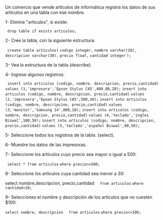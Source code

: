 Un comercio que vende artículos de informática registra los datos de sus artículos
en una tabla con ese nombre.

1- Elimine "articulos", si existe:

` drop table if exists articulos;`

2- Cree la tabla, con la siguiente estructura:

` create table articulos(`
  `codigo integer,`
  `nombre varchar(20),`
  `descripcion varchar(30),`
  `precio float,`
  `cantidad integer`
 `);`

3- Vea la estructura de la tabla (describe).

4- Ingrese algunos registros:

` insert into articulos (codigo, nombre, descripcion, precio,cantidad)`
  `values (1,'impresora','Epson Stylus C45',400.80,20);`
 `insert into articulos (codigo, nombre, descripcion, precio,cantidad)`
  `values (2,'impresora','Epson Stylus C85',500,30);`
 `insert into articulos (codigo, nombre, descripcion, precio,cantidad)`
  `values (3,'monitor','Samsung 14',800,10);`
 `insert into articulos (codigo, nombre, descripcion, precio,cantidad)`
  `values (4,'teclado','ingles Biswal',100,50);`
 `insert into articulos (codigo, nombre, descripcion, precio,cantidad)`
  `values (5,'teclado','español Biswal',90,50);`

5- Seleccione todos los registros de la tabla. (select).

6- Muestre los datos de las impresoras.

7- Seleccione los artículos cuyo precio sea mayor o igual a 500:

` select * from articulos`
   `where precio>=500;`

8- Seleccione los artículos cuya cantidad sea menor a 30:

 select nombre,descripcion, precio,cantidad
`  from articulos`
  `where cantidad<20;`

9- Selecciones el nombre y descripción de los artículos que no cuesten $100:

 `select nombre, descripcion`
`  from articulos`
  `where precio<>100;`
